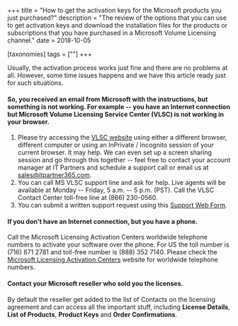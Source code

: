 +++
title = "How to get the activation keys for the Microsoft products you just purchased?"
description = "The review of the options that you can use to get activation keys and download the installation files for the products or subscriptions that you have purchased in a Microsoft Volume Licensing channel."
date = 2018-10-05

[taxonomies]
tags = [""]
+++

Usually, the activation process works just fine and there are no
problems at all. However, some time issues happens and we have this
article ready just for such situations.

#### So, you received an email from Microsoft with the instructions, but something is not working. For example -- you have an Internet connection but Microsoft Volume Licensing Service Center (VLSC) is not working in your browser.

1.  Please try accessing the [VLSC
    website](https://www.microsoft.com/Licensing/servicecenter/default.aspx)
    using either a different browser, different computer or using an
    InPrivate / Incognito session of your current browser. It may help.
    We can even set up a screen sharing session and go through this
    together -- feel free to contact your account manager at IT Partners
    and schedule a support call or email us at <sales@itpartner365.com>.
2.  You can call MS VLSC support line and ask for help. Live
    agents will be available at Monday -- Friday, 5 a.m. -- 5 p.m.
    (PST). Call the VLSC Contact Center toll-free line
    at (866) 230-0560.
3.  You can submit a written support request using this [Support Web
    Form](https://support.microsoft.com/en-us/supportrequestform/2afa6f15-b710-db46-909a-8346017c802f?sl=en&sc=US).

#### If you don't have an Internet connection, but you have a phone.

Call the Microsoft Licensing Activation Centers worldwide telephone
numbers to activate your software over the phone. For US the toll number
is (716) 871 2781 and toll-free number is (888) 352 7140. Please check
the [Microsoft Licensing Activation
Centers](https://www.microsoft.com/en-us/licensing/existing-customer/activation-centers)
website for worldwide telephone numbers.

#### Contact your Microsoft reseller who sold you the licenses.

By default the reseller get added to the list of Contacts on the
licensing agreement and can access all the important stuff, including
**License Details**, **List of Products**, **Product Keys** and **Order
Confirmations**.